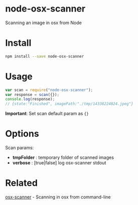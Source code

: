 # node-osx-scanner
Scanning an image in osx from Node

# Install
```bash
npm install --save node-osx-scanner
```

# Usage
```javascript
var scan = require("node-osx-scanner");
var response = scan({});
console.log(response);
// {state:"Finished", imagePath:"./tmp/14338224024.jpeg"}
```
**Important**: Set scan default param as ```{}```

# Options
Scan params:

* **tmpFolder** : temporary folder of scanned images
* **verbose** : [true|false] log osx-scanner stdout


# Related
[osx-scanner](https://github.com/Urucas/osx-scanner) - Scanning in osx from command-line
